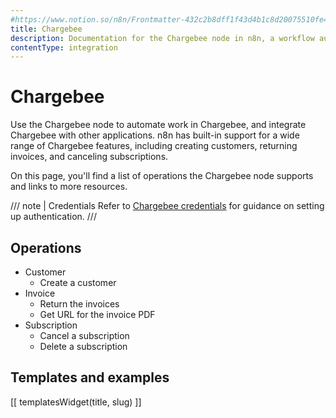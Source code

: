 ```yaml
---
#https://www.notion.so/n8n/Frontmatter-432c2b8dff1f43d4b1c8d20075510fe4
title: Chargebee
description: Documentation for the Chargebee node in n8n, a workflow automation platform. Includes details of operations and configuration, and links to examples and credentials information.
contentType: integration
---
```


# Chargebee

Use the Chargebee node to automate work in Chargebee, and integrate Chargebee with other applications. n8n has built-in support for a wide range of Chargebee features, including creating customers, returning invoices, and canceling subscriptions.

On this page, you'll find a list of operations the Chargebee node supports and links to more resources.

/// note | Credentials
Refer to [Chargebee credentials](/integrations/builtin/credentials/chargebee/) for guidance on setting up authentication. 
///

## Operations

* Customer
    * Create a customer
* Invoice
    * Return the invoices
    * Get URL for the invoice PDF
* Subscription
    * Cancel a subscription
    * Delete a subscription

## Templates and examples

<!-- see https://www.notion.so/n8n/Pull-in-templates-for-the-integrations-pages-37c716837b804d30a33b47475f6e3780 -->
[[ templatesWidget(title, slug) ]]
